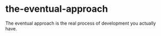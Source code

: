 # the-eventual-approach
The eventual approach is the real process of development you actually have.
